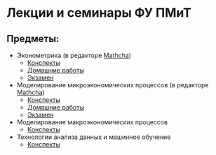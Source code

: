 # Лекции и семинары ФУ ПМиТ 

## Предметы:
- Эконометрика (в редакторе [Mathcha](https://www.mathcha.io/editor/BkxVcXVinqu3rUQ5))
  - [Конспекты](econometrics)
  - [Домашние работы](econometrics/HW)
  - [Экзамен](econometrics/exam)
- Моделирование микроэкономических процессов (в редакторе [Mathcha](https://www.mathcha.io/editor/JemKcm9fxMtrXIrD))
  - [Конспекты](micro)
  - [Домашние работы](micro/HW)
  - [Экзамен](econometrics/exam)
- Моделирование макроэкономических процессов
  - [Конспекты](macro)
- Технологии анализа данных и машинное обучение
  - [Конспекты](ML)

